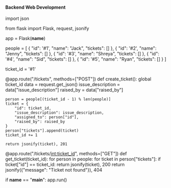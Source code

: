 #### Backend Web Development #### 


import json
    
from flask import Flask, request, jsonify

app = Flask(__name__)

people = [
    {
        "id": '#1',
        "name": "Jack",
        "tickets": []
    },
    {
        "id": '#2',
        "name": "Jenny",
        "tickets": []
    },
    {
        "id": '#3',
        "name": "Shreya",
        "tickets": []
    },
    {
        "id": '#4',
        "name": "Sid",
        "tickets": []
    },
    {
        "id": '#5',
        "name": "Ryan",
        "tickets": []
    }
]

ticket_id = '#1'

@app.route("/tickets", methods=["POST"])
def create_ticket():
    global ticket_id
    data = request.get_json()
    issue_description = data["issue_description"]
    raised_by = data["raised_by"]
    
    person = people[(ticket_id - 1) % len(people)]
    ticket = {
        "id": ticket_id,
        "issue_description": issue_description,
        "assigned_to": person["id"],
        "raised_by": raised_by
    }
    person["tickets"].append(ticket)
    ticket_id += 1
    
    return jsonify(ticket), 201

@app.route("/tickets/<int:ticket_id>", methods=["GET"])
def get_ticket(ticket_id):
    for person in people:
        for ticket in person["tickets"]:
            if ticket["id"] == ticket_id:
                return jsonify(ticket), 200
    return jsonify({"message": "Ticket not found"}), 404

if __name__ == "__main__":
    app.run()
